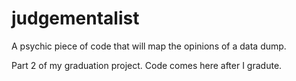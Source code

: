 judgementalist
==============

A psychic piece of code that will map the opinions of a data dump.

Part 2 of my graduation project. Code comes here after I gradute.
